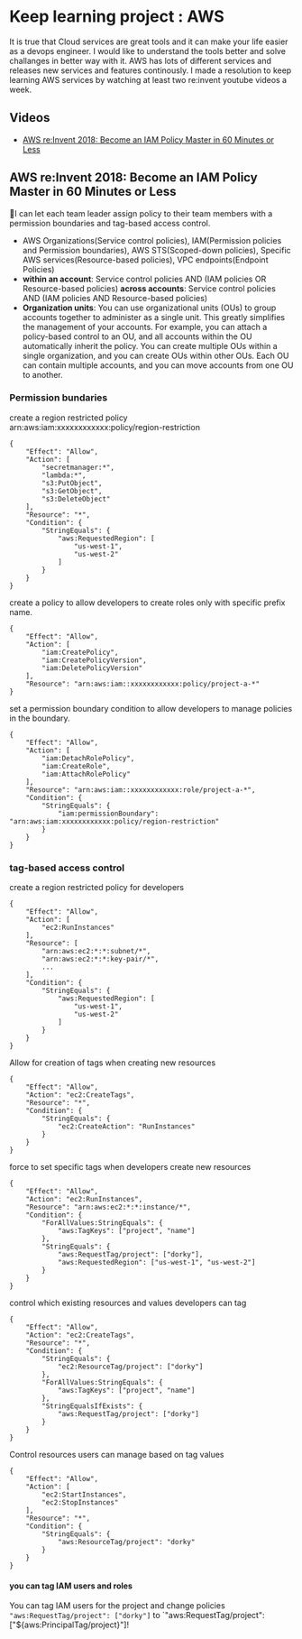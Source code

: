 # Keep learning project : AWS <!-- omit in toc -->
It is true that Cloud services are great tools and it can make your life easier as a devops engineer. I would like to understand the tools better and solve challanges in better way with it. AWS has lots of different services and releases new services and features continously. I made a resolution to keep learning AWS services by watching at least two re:invent youtube videos a week.

## Videos <!-- omit in toc -->
- [AWS re:Invent 2018: Become an IAM Policy Master in 60 Minutes or Less](#aws-reinvent-2018-become-an-iam-policy-master-in-60-minutes-or-less)

## AWS re:Invent 2018: Become an IAM Policy Master in 60 Minutes or Less

🤔I can let each team leader assign policy to their team members with a permission boundaries and tag-based access control. 

- AWS Organizations(Service control policies), IAM(Permission policies and Permission boundaries), AWS STS(Scoped-down policies), Specific AWS services(Resource-based policies), VPC endpoints(Endpoint Policies) 
- **within an account**: Service control policies AND (IAM policies OR Resource-based policies) 
**across accounts**: Service control policies AND (IAM policies AND Resource-based policies)
- **Organization units**: You can use organizational units (OUs) to group accounts together to administer as a single unit. This greatly simplifies the management of your accounts. For example, you can attach a policy-based control to an OU, and all accounts within the OU automatically inherit the policy. You can create multiple OUs within a single organization, and you can create OUs within other OUs. Each OU can contain multiple accounts, and you can move accounts from one OU to another. 

### Permission bundaries <!-- omit in toc -->

create a region restricted policy \
arn:aws:iam:xxxxxxxxxxxx:policy/region-restriction
```
{
    "Effect": "Allow",
    "Action": [
        "secretmanager:*",
        "lambda:*",
        "s3:PutObject",
        "s3:GetObject",
        "s3:DeleteObject"
    ],
    "Resource": "*",
    "Condition": {
        "StringEquals": {
            "aws:RequestedRegion": [
                "us-west-1",
                "us-west-2"
            ]
        }
    }
}
```

create a policy to allow developers to create roles only with specific prefix name.
```
{
    "Effect": "Allow",
    "Action": [
        "iam:CreatePolicy",
        "iam:CreatePolicyVersion",
        "iam:DeletePolicyVersion"
    ],
    "Resource": "arn:aws:iam::xxxxxxxxxxxx:policy/project-a-*"
}
```

set a permission boundary condition to allow developers to manage policies in the boundary.
```
{
    "Effect": "Allow",
    "Action": [
        "iam:DetachRolePolicy",
        "iam:CreateRole",
        "iam:AttachRolePolicy"
    ],
    "Resource": "arn:aws:iam::xxxxxxxxxxxx:role/project-a-*",
    "Condition": {
        "StringEquals": {
            "iam:permissionBoundary": "arn:aws:iam:xxxxxxxxxxxx:policy/region-restriction"
        }
    }
}
```

### tag-based access control <!-- omit in toc -->

create a region restricted policy for developers
```
{
    "Effect": "Allow",
    "Action": [
        "ec2:RunInstances"
    ],
    "Resource": [
        "arn:aws:ec2:*:*:subnet/*",
        "arn:aws:ec2:*:*:key-pair/*",
        ...
    ],
    "Condition": {
        "StringEquals": {
            "aws:RequestedRegion": [
                "us-west-1",
                "us-west-2"
            ]
        }
    }
}
```

Allow for creation of tags when creating new resources
```
{
    "Effect": "Allow",
    "Action": "ec2:CreateTags",
    "Resource": "*",
    "Condition": {
        "StringEquals": {
            "ec2:CreateAction": "RunInstances"
        }
    }
}
```

force to set specific tags when developers create new resources
```
{
    "Effect": "Allow",
    "Action": "ec2:RunInstances",
    "Resource": "arn:aws:ec2:*:*:instance/*",
    "Condition": {
        "ForAllValues:StringEquals": {
            "aws:TagKeys": ["project", "name"]
        },
        "StringEquals": {
            "aws:RequestTag/project": ["dorky"],
            "aws:RequestedRegion": ["us-west-1", "us-west-2"]
        }
    }
}
```

control which existing resources and values developers can tag
```
{
    "Effect": "Allow",
    "Action": "ec2:CreateTags",
    "Resource": "*",
    "Condition": {
        "StringEquals": {
            "ec2:ResourceTag/project": ["dorky"]
        },
        "ForAllValues:StringEquals": {
            "aws:TagKeys": ["project", "name"]
        },
        "StringEqualsIfExists": {
            "aws:RequestTag/project": ["dorky"]
        }
    }
}
```

Control resources users can manage based on tag values
```
{
    "Effect": "Allow",
    "Action": [
        "ec2:StartInstances",
        "ec2:StopInstances"
    ],
    "Resource": "*",
    "Condition": {
        "StringEquals": {
            "aws:ResourceTag/project": "dorky"
        }
    }
}
```

#### you can tag IAM users and roles <!-- omit in toc -->

You can tag IAM users for the project and change policies `"aws:RequestTag/project": ["dorky"]` to `"aws:RequestTag/project": ["${aws:PrincipalTag/project}"]!

